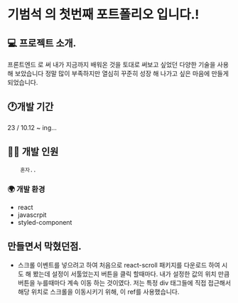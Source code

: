 # 기범석 의 첫번째 포트폴리오 입니다.!

## 💻 프로젝트 소개.

프론트엔드 로 써 내가 지금까지 배워온 것을 토대로 써보고 싶었던 다양한 기술을 사용 해 보았습니다 정말 많이 부족하지만 열심히 꾸준히 성장 해 나가고 싶은 마음에 만들게 되었습니다.

## 🕐개발 기간 
23 / 10.12 ~ ing...

## 🙆‍♂️ 개발 인원 
        혼자..

### 🌍  개발 환경 
- react
- javascrpit
- styled-component

## 만들면서 막혔던점.

- 스크롤 이벤트를 넣으려고 하여 처음으로 react-scroll 패키지를 다운로드 하여 시도 해 봤는데 설정이 서툴었는지 버튼을 클릭 할때마다. 내가 설정한 값의 위치 만큼 버튼을 누를때마다 계속 이동 하는 것이였다. 저는 특정 div 태그들에 직접 접근해서 해당 위치로 스크롤을 이동시키기 위해, 이 ref를 사용했습니다. 

